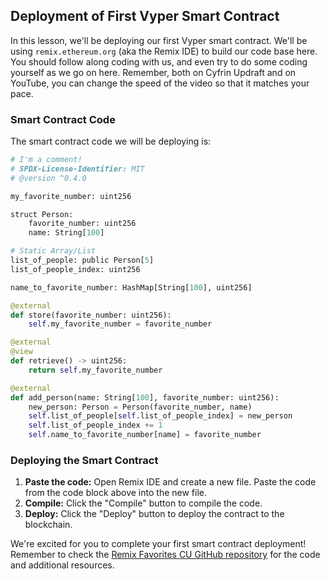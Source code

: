 ## Deployment of First Vyper Smart Contract

In this lesson, we'll be deploying our first Vyper smart contract. We'll be using `remix.ethereum.org` (aka the Remix IDE) to build our code base here. You should follow along coding with us, and even try to do some coding yourself as we go on here. Remember, both on Cyfrin Updraft and on YouTube, you can change the speed of the video so that it matches your pace.

### Smart Contract Code

The smart contract code we will be deploying is:

```python
# I'm a comment!
# SPDX-License-Identifier: MIT
# @version ^0.4.0

my_favorite_number: uint256

struct Person:
    favorite_number: uint256
    name: String[100]

# Static Array/List
list_of_people: public Person[5]
list_of_people_index: uint256

name_to_favorite_number: HashMap[String[100], uint256]

@external
def store(favorite_number: uint256):
    self.my_favorite_number = favorite_number

@external
@view
def retrieve() -> uint256:
    return self.my_favorite_number

@external
def add_person(name: String[100], favorite_number: uint256):
    new_person: Person = Person(favorite_number, name)
    self.list_of_people[self.list_of_people_index] = new_person
    self.list_of_people_index += 1
    self.name_to_favorite_number[name] = favorite_number
```

### Deploying the Smart Contract

1. **Paste the code:** Open Remix IDE and create a new file. Paste the code from the code block above into the new file.
2. **Compile:** Click the "Compile" button to compile the code.
3. **Deploy:** Click the "Deploy" button to deploy the contract to the blockchain.

We're excited for you to complete your first smart contract deployment! Remember to check the [Remix Favorites CU GitHub repository](https://github.com/Cyfrin/remix-favorites-cu) for the code and additional resources.
